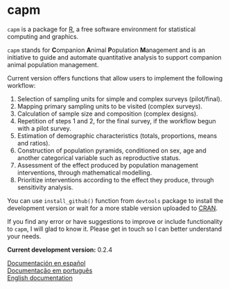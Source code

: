 capm
====

`capm` is a package for [R](http://www.r-project.org/), a free software environment for statistical computing and graphics. 


`capm` stands for **C**ompanion **A**nimal **P**opulation **M**anagement and is an initiative to guide and automate quantitative analysis to support companion animal population management.

Current version offers functions that allow users to implement the following workflow:

1. Selection of sampling units for simple and complex surveys (pilot/final).
2. Mapping primary sampling units to be visited (complex surveys).
3. Calculation of sample size and composition (complex designs).
4. Repetition of steps 1 and 2, for the final survey, if the workflow begun with a pilot survey.
5. Estimation of demographic characteristics (totals, proportions, means and ratios).
6. Construction of population pyramids, conditioned on sex, age and another categorical variable such as reproductive status.
7. Assessment of the effect produced by population management interventions, through mathematical modelling.
8. Prioritize interventions according to the effect they produce, through sensitivity analysis.

You can use `install_github()` function from `devtools` package to install the development version or wait for a more stable version uploaded to [CRAN](http://cran.r-project.org/).

If you find any error or have suggestions to improve or include functionality to `capm`, I will glad to know it. Please get in touch so I can better understand your needs.

**Current development version:** 0.2.4

[Documentación en español](https://github.com/oswaldosantos/capm/wiki/1-ESPA%C3%91OL)  
[Documentação em português](https://github.com/oswaldosantos/capm/wiki/2-PORTUGU%C3%8AS)  
[English documentation](https://github.com/oswaldosantos/capm/wiki/3-ENGLISH) 
